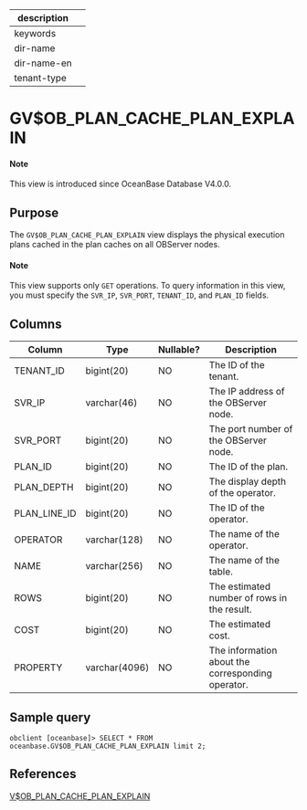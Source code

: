 |description||
|---|---|
|keywords||
|dir-name||
|dir-name-en||
|tenant-type||

# GV$OB_PLAN_CACHE_PLAN_EXPLAIN

<main id="notice" type='explain'>
  <h4>Note</h4>
  <p>This view is introduced since OceanBase Database V4.0.0. </p>
</main>

## Purpose

The `GV$OB_PLAN_CACHE_PLAN_EXPLAIN` view displays the physical execution plans cached in the plan caches on all OBServer nodes.

  <main id="notice" type='explain'>
    <h4>Note</h4>
    <p>This view supports only <code>GET</code> operations. To query information in this view, you must specify the <code>SVR_IP</code>, <code>SVR_PORT</code>, <code>TENANT_ID</code>, and <code>PLAN_ID</code> fields. </p>
  </main>

## Columns

| **Column** | **Type** | **Nullable?** | **Description** |
|--------------|---------------|------------|------------------|
| TENANT_ID | bigint(20) | NO | The ID of the tenant. |
| SVR_IP | varchar(46) | NO | The IP address of the OBServer node. |
| SVR_PORT | bigint(20) | NO | The port number of the OBServer node. |
| PLAN_ID | bigint(20) | NO | The ID of the plan. |
| PLAN_DEPTH | bigint(20) | NO | The display depth of the operator. |
| PLAN_LINE_ID | bigint(20) | NO | The ID of the operator. |
| OPERATOR | varchar(128) | NO | The name of the operator. |
| NAME | varchar(256) | NO | The name of the table. |
| ROWS | bigint(20) | NO | The estimated number of rows in the result. |
| COST | bigint(20) | NO | The estimated cost. |
| PROPERTY | varchar(4096) | NO | The information about the corresponding operator. |

## Sample query

```shell
obclient [oceanbase]> SELECT * FROM oceanbase.GV$OB_PLAN_CACHE_PLAN_EXPLAIN limit 2;
```

## References

[V$OB_PLAN_CACHE_PLAN_EXPLAIN](32600.v-ob_plan_cache_plan_explain-of-mysql-mode.md)

